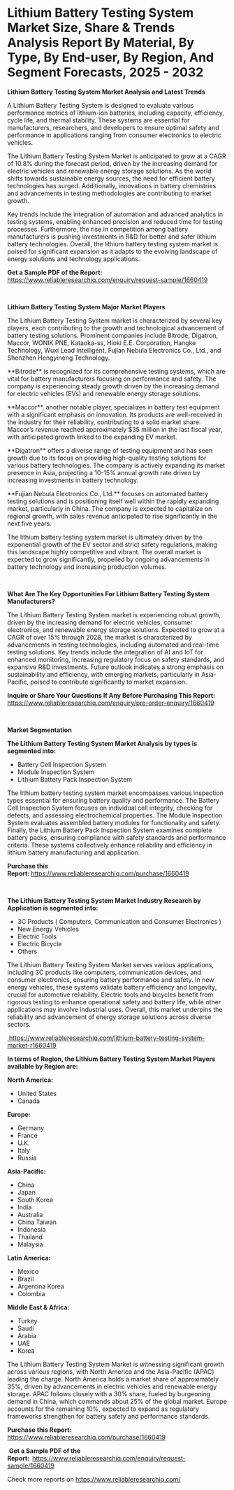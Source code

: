 <p><h1>Lithium Battery Testing System Market Size, Share & Trends Analysis Report By Material, By Type, By End-user, By Region, And Segment Forecasts, 2025 - 2032</h1></p><p><strong>Lithium Battery Testing System Market Analysis and Latest Trends</strong></p>
<p><p>A Lithium Battery Testing System is designed to evaluate various performance metrics of lithium-ion batteries, including capacity, efficiency, cycle life, and thermal stability. These systems are essential for manufacturers, researchers, and developers to ensure optimal safety and performance in applications ranging from consumer electronics to electric vehicles.</p><p>The Lithium Battery Testing System Market is anticipated to grow at a CAGR of 10.8% during the forecast period, driven by the increasing demand for electric vehicles and renewable energy storage solutions. As the world shifts towards sustainable energy sources, the need for efficient battery technologies has surged. Additionally, innovations in battery chemistries and advancements in testing methodologies are contributing to market growth.</p><p>Key trends include the integration of automation and advanced analytics in testing systems, enabling enhanced precision and reduced time for testing processes. Furthermore, the rise in competition among battery manufacturers is pushing investments in R&D for better and safer lithium battery technologies. Overall, the lithium battery testing system market is poised for significant expansion as it adapts to the evolving landscape of energy solutions and technology applications.</p></p>
<p><strong>Get a Sample PDF of the Report:&nbsp;</strong> <a href="https://www.reliableresearchiq.com/enquiry/request-sample/1660419?utm_campaign=104&utm_medium=2&utm_source=Github&utm_content=ia&utm_term=17012025&utm_id=lithium-battery-testing-system">https://www.reliableresearchiq.com/enquiry/request-sample/1660419</a></p>
<p>&nbsp;</p>
<p><strong>Lithium Battery Testing System Major Market Players</strong></p>
<p><p>The Lithium Battery Testing System market is characterized by several key players, each contributing to the growth and technological advancement of battery testing solutions. Prominent companies include Bitrode, Digatron, Maccor, WONIK PNE, Kataoka-ss, Hioki E.E. Corporation, Hangke Technology, Wuxi Lead Intelligent, Fujian Nebula Electronics Co., Ltd., and Shenzhen Hengyineng Technology.</p><p>**Bitrode** is recognized for its comprehensive testing systems, which are vital for battery manufacturers focusing on performance and safety. The company is experiencing steady growth driven by the increasing demand for electric vehicles (EVs) and renewable energy storage solutions. </p><p>**Maccor**, another notable player, specializes in battery test equipment with a significant emphasis on innovation. Its products are well-received in the industry for their reliability, contributing to a solid market share. Maccor’s revenue reached approximately $35 million in the last fiscal year, with anticipated growth linked to the expanding EV market.</p><p>**Digatron** offers a diverse range of testing equipment and has seen growth due to its focus on providing high-quality testing solutions for various battery technologies. The company is actively expanding its market presence in Asia, projecting a 10-15% annual growth rate driven by increasing investments in battery technology.</p><p>**Fujian Nebula Electronics Co., Ltd.** focuses on automated battery testing solutions and is positioning itself well within the rapidly expanding market, particularly in China. The company is expected to capitalize on regional growth, with sales revenue anticipated to rise significantly in the next five years.</p><p>The lithium battery testing system market is ultimately driven by the exponential growth of the EV sector and strict safety regulations, making this landscape highly competitive and vibrant. The overall market is expected to grow significantly, propelled by ongoing advancements in battery technology and increasing production volumes.</p></p>
<p>&nbsp;</p>
<p><strong>What Are The Key Opportunities For Lithium Battery Testing System Manufacturers?</strong></p>
<p><p>The Lithium Battery Testing System market is experiencing robust growth, driven by the increasing demand for electric vehicles, consumer electronics, and renewable energy storage solutions. Expected to grow at a CAGR of over 15% through 2028, the market is characterized by advancements in testing technologies, including automated and real-time testing solutions. Key trends include the integration of AI and IoT for enhanced monitoring, increasing regulatory focus on safety standards, and expansive R&D investments. Future outlook indicates a strong emphasis on sustainability and efficiency, with emerging markets, particularly in Asia-Pacific, poised to contribute significantly to market expansion.</p></p>
<p><strong>Inquire or Share Your Questions If Any Before Purchasing This Report:</strong> <a href="https://www.reliableresearchiq.com/enquiry/pre-order-enquiry/1660419?utm_campaign=104&utm_medium=2&utm_source=Github&utm_content=ia&utm_term=17012025&utm_id=lithium-battery-testing-system">https://www.reliableresearchiq.com/enquiry/pre-order-enquiry/1660419</a></p>
<p>&nbsp;</p>
<p><strong>Market Segmentation</strong></p>
<p><strong>The Lithium Battery Testing System Market Analysis by types is segmented into:</strong></p>
<p><ul><li>Battery Cell Inspection System</li><li>Module Inspection System</li><li>Lithium Battery Pack Inspection System</li></ul></p>
<p><p>The lithium battery testing system market encompasses various inspection types essential for ensuring battery quality and performance. The Battery Cell Inspection System focuses on individual cell integrity, checking for defects, and assessing electrochemical properties. The Module Inspection System evaluates assembled battery modules for functionality and safety. Finally, the Lithium Battery Pack Inspection System examines complete battery packs, ensuring compliance with safety standards and performance criteria. These systems collectively enhance reliability and efficiency in lithium battery manufacturing and application.</p></p>
<p><strong>Purchase this Report:&nbsp;</strong><a href="https://www.reliableresearchiq.com/purchase/1660419?utm_campaign=104&utm_medium=2&utm_source=Github&utm_content=ia&utm_term=17012025&utm_id=lithium-battery-testing-system">https://www.reliableresearchiq.com/purchase/1660419</a></p>
<p>&nbsp;</p>
<p><strong>The Lithium Battery Testing System Market Industry Research by Application is segmented into:</strong></p>
<p><ul><li>3C Products ( Computers, Communication and Consumer Electronics )</li><li>New Energy Vehicles</li><li>Electric Tools</li><li>Electric Bicycle</li><li>Others</li></ul></p>
<p><p>The Lithium Battery Testing System Market serves various applications, including 3C products like computers, communication devices, and consumer electronics, ensuring battery performance and safety. In new energy vehicles, these systems validate battery efficiency and longevity, crucial for automotive reliability. Electric tools and bicycles benefit from rigorous testing to enhance operational safety and battery life, while other applications may involve industrial uses. Overall, this market underpins the reliability and advancement of energy storage solutions across diverse sectors.</p></p>
<p><a href="https://www.reliableresearchiq.com/lithium-battery-testing-system-market-r1660419?utm_campaign=104&utm_medium=2&utm_source=Github&utm_content=ia&utm_term=17012025&utm_id=lithium-battery-testing-system">&nbsp;https://www.reliableresearchiq.com/lithium-battery-testing-system-market-r1660419</a></p>
<p><strong>In terms of Region, the Lithium Battery Testing System Market Players available by Region are:</strong></p>
<p>
    <p> <strong> North America: </strong>
        <ul>
            <li>United States</li>
            <li>Canada</li>
        </ul>
        </p> 
    <p> <strong> Europe: </strong>
        <ul>
            <li>Germany</li>
            <li>France</li>
            <li>U.K.</li>
            <li>Italy</li>
            <li>Russia</li>
        </ul>
        </p> 
    <p> <strong> Asia-Pacific: </strong>
        <ul>
            <li>China</li>
            <li>Japan</li>
            <li>South Korea</li>
            <li>India</li>
            <li>Australia</li>
            <li>China Taiwan</li>
            <li>Indonesia</li>
            <li>Thailand</li>
            <li>Malaysia</li>
        </ul>
        </p> 
    <p> <strong> Latin America: </strong>
        <ul>
            <li>Mexico</li>
            <li>Brazil</li>
            <li>Argentina Korea</li>
            <li>Colombia</li>
        </ul>
        </p> 
    <p> <strong> Middle East & Africa: </strong>
        <ul>
            <li>Turkey</li>
            <li>Saudi</li>
            <li>Arabia</li>
            <li>UAE</li>
            <li>Korea</li>
        </ul>
    </p>
    </p>
<p><p>The Lithium Battery Testing System Market is witnessing significant growth across various regions, with North America and the Asia-Pacific (APAC) leading the charge. North America holds a market share of approximately 35%, driven by advancements in electric vehicles and renewable energy storage. APAC follows closely with a 30% share, fueled by burgeoning demand in China, which commands about 25% of the global market. Europe accounts for the remaining 10%, expected to expand as regulatory frameworks strengthen for battery safety and performance standards.</p></p>
<p><strong>Purchase this Report: </strong><a href="https://www.reliableresearchiq.com/purchase/1660419?utm_campaign=104&utm_medium=2&utm_source=Github&utm_content=ia&utm_term=17012025&utm_id=lithium-battery-testing-system">https://www.reliableresearchiq.com/purchase/1660419</a></p>
<p>&nbsp;<strong>Get a Sample PDF of the Report:&nbsp;&nbsp;</strong><a href="https://www.reliableresearchiq.com/enquiry/request-sample/1660419?utm_campaign=104&utm_medium=2&utm_source=Github&utm_content=ia&utm_term=17012025&utm_id=lithium-battery-testing-system">https://www.reliableresearchiq.com/enquiry/request-sample/1660419</a></p>
<p><strong></strong></p>
<p>Check more reports on <a href="https://www.reliableresearchiq.com/?utm_campaign=104&utm_medium=2&utm_source=Github&utm_content=ia&utm_term=17012025&utm_id=lithium-battery-testing-system">https://www.reliableresearchiq.com/</a></p>